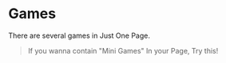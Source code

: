 # Games
There are several games in Just One Page.
> If you wanna contain "Mini Games" In your Page, Try this!

